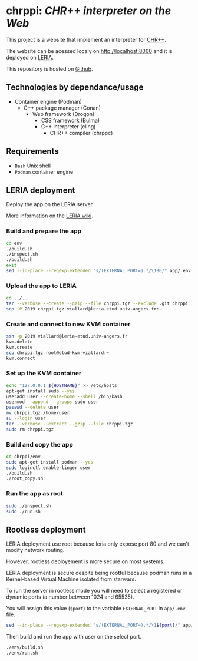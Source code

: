 # chrppi: *CHR++ interpreter on the Web*

This project is a website that implement an interpreter for [CHR++](https://gitlab.com/vynce/chrpp).

The website can be acessed localy on [http://localhost:8000](http://localhost) and it is deployed on [LERIA](https://leria-etud.univ-angers.fr/~viallard).

This repository is hosted on [Github](https://github.com/chrppi-developpers/chrppi).

## Technologies by dependance/usage

- Container engine (Podman)
	- C++ package manager (Conan)
		- Web framework (Drogon)
			- CSS framework (Bulma)
			- C++ interpreter (cling)
				- CHR++ compiler (chrppc)

## Requirements

- `Bash` Unix shell
- `Podman` container engine

## LERIA deployment

Deploy the app on the LERIA server.

More information on the [LERIA wiki](https://wiki.leria.univ-angers.fr/ua_members/cloud).

### Build and prepare the app

```bash
cd env
./build.sh
./inspect.sh
./build.sh
exit
sed --in-place --regexp-extended "s/(EXTERNAL_PORT=).*/\180/" app/.env
```

### Upload the app to LERIA

```bash
cd ../..
tar --verbose --create --gzip --file chrppi.tgz --exclude .git chrppi
scp -P 2019 chrppi.tgz viallard@leria-etud.univ-angers.fr:~
```

### Create and connect to new KVM container

```bash
ssh -p 2019 viallard@leria-etud.univ-angers.fr
kvm.delete
kvm.create
scp chrppi.tgz root@etud-kvm-viallard:~
kvm.connect
```

### Set up the KVM container

```bash
echo "127.0.0.1 ${HOSTNAME}" >> /etc/hosts
apt-get install sudo --yes
useradd user --create-home --shell /bin/bash
usermod --append --groups sudo user
passwd --delete user
mv chrppi.tgz /home/user
su --login user
tar --verbose --extract --gzip --file chrppi.tgz
sudo rm chrppi.tgz
```

### Build and copy the app

```bash
cd chrppi/env
sudo apt-get install podman --yes
sudo loginctl enable-linger user
./build.sh
./root_copy.sh
```

### Run the app as root

```bash
sudo ./inspect.sh
sudo ./run.sh
```

## Rootless deployment

LERIA deployment use root because leria only expose port 80 and we can't modify network routing.

However, rootless deployement is more secure on most systems.

LERIA deployment is secure despite being rootful because podman runs in a Kernel-based Virtual Machine isolated from starwars.

To run the server in rootless mode you will need to select a registered or dynamic ports (a number between 1024 and 65535).

You will assign this value (`$port`) to the variable `EXTERNAL_PORT` in `app/.env` file.

```bash
sed --in-place --regexp-extended "s/(EXTERNAL_PORT=).*/\1${port}/" app/.env 
```

Then build and run the app with user on the select port.

```bash
./env/build.sh
./env/run.sh
```